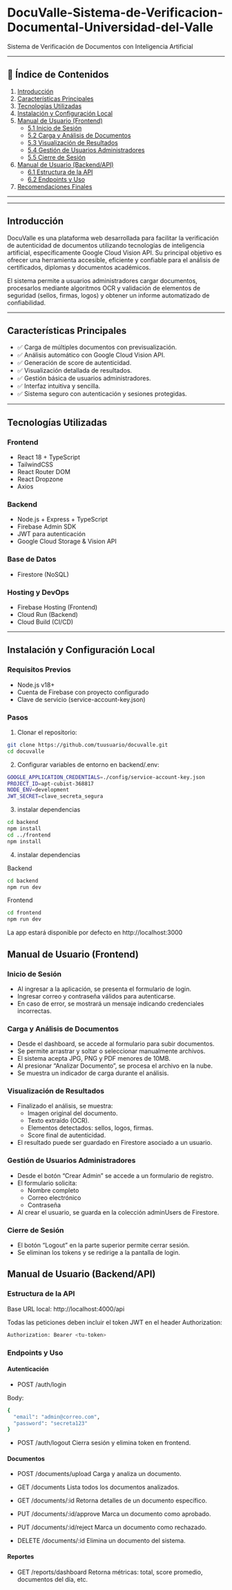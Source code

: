 # DocuValle-Sistema-de-Verificacion-Documental-Universidad-del-Valle

Sistema de Verificación de Documentos con Inteligencia Artificial

---

## 📑 Índice de Contenidos

1. [Introducción](#introducción)
2. [Características Principales](#características-principales)
3. [Tecnologías Utilizadas](#tecnologías-utilizadas)
4. [Instalación y Configuración Local](#instalación-y-configuración-local)
5. [Manual de Usuario (Frontend)](#manual-de-usuario-frontend)
    - [5.1 Inicio de Sesión](#51-inicio-de-sesión)
    - [5.2 Carga y Análisis de Documentos](#52-carga-y-análisis-de-documentos)
    - [5.3 Visualización de Resultados](#53-visualización-de-resultados)
    - [5.4 Gestión de Usuarios Administradores](#54-gestión-de-usuarios-administradores)
    - [5.5 Cierre de Sesión](#55-cierre-de-sesión)
6. [Manual de Usuario (Backend/API)](#manual-de-usuario-backendapi)
    - [6.1 Estructura de la API](#61-estructura-de-la-api)
    - [6.2 Endpoints y Uso](#62-endpoints-y-uso)
7. [Recomendaciones Finales](#recomendaciones-finales)

---

---

## Introducción

DocuValle es una plataforma web desarrollada para facilitar la verificación de autenticidad de documentos utilizando tecnologías de inteligencia artificial, específicamente Google Cloud Vision API. Su principal objetivo es ofrecer una herramienta accesible, eficiente y confiable para el análisis de certificados, diplomas y documentos académicos.

El sistema permite a usuarios administradores cargar documentos, procesarlos mediante algoritmos OCR y validación de elementos de seguridad (sellos, firmas, logos) y obtener un informe automatizado de confiabilidad.

---

## Características Principales

- ✅ Carga de múltiples documentos con previsualización.
- ✅ Análisis automático con Google Cloud Vision API.
- ✅ Generación de score de autenticidad.
- ✅ Visualización detallada de resultados.
- ✅ Gestión básica de usuarios administradores.
- ✅ Interfaz intuitiva y sencilla.
- ✅ Sistema seguro con autenticación y sesiones protegidas.

---

## Tecnologías Utilizadas

### Frontend

- React 18 + TypeScript
- TailwindCSS
- React Router DOM
- React Dropzone
- Axios

### Backend

- Node.js + Express + TypeScript
- Firebase Admin SDK
- JWT para autenticación
- Google Cloud Storage & Vision API

### Base de Datos

- Firestore (NoSQL)

### Hosting y DevOps

- Firebase Hosting (Frontend)
- Cloud Run (Backend)
- Cloud Build (CI/CD)

---

## Instalación y Configuración Local

### Requisitos Previos

- Node.js v18+
- Cuenta de Firebase con proyecto configurado
- Clave de servicio (service-account-key.json)

### Pasos

1. Clonar el repositorio:

```bash
git clone https://github.com/tuusuario/docuvalle.git
cd docuvalle
```

2. Configurar variables de entorno en backend/.env:

```bash
GOOGLE_APPLICATION_CREDENTIALS=./config/service-account-key.json
PROJECT_ID=apt-cubist-368817
NODE_ENV=development
JWT_SECRET=clave_secreta_segura
```

3. instalar dependencias

```bash
cd backend
npm install
cd ../frontend
npm install
```

4. instalar dependencias

Backend

```bash
cd backend
npm run dev
```

Frontend

```bash
cd frontend
npm run dev
```

La app estará disponible por defecto en http://localhost:3000

## Manual de Usuario (Frontend)

### Inicio de Sesión
- Al ingresar a la aplicación, se presenta el formulario de login.
- Ingresar correo y contraseña válidos para autenticarse.
- En caso de error, se mostrará un mensaje indicando credenciales incorrectas.

### Carga y Análisis de Documentos
- Desde el dashboard, se accede al formulario para subir documentos.
- Se permite arrastrar y soltar o seleccionar manualmente archivos.
- El sistema acepta JPG, PNG y PDF menores de 10MB.
- Al presionar “Analizar Documento”, se procesa el archivo en la nube.
- Se muestra un indicador de carga durante el análisis.

### Visualización de Resultados
- Finalizado el análisis, se muestra:
  - Imagen original del documento.
  - Texto extraído (OCR).
  - Elementos detectados: sellos, logos, firmas.
  - Score final de autenticidad.
- El resultado puede ser guardado en Firestore asociado a un usuario.

### Gestión de Usuarios Administradores
- Desde el botón “Crear Admin” se accede a un formulario de registro.
- El formulario solicita:
  - Nombre completo
  - Correo electrónico  
  - Contraseña
- Al crear el usuario, se guarda en la colección adminUsers de Firestore.

### Cierre de Sesión
- El botón “Logout” en la parte superior permite cerrar sesión.
- Se eliminan los tokens y se redirige a la pantalla de login.

## Manual de Usuario (Backend/API)

### Estructura de la API
Base URL local: http://localhost:4000/api

Todas las peticiones deben incluir el token JWT en el header Authorization:

```bash
Authorization: Bearer <tu-token>
```
### Endpoints y Uso

#### Autenticación
- POST /auth/login

Body:
```bash
{
  "email": "admin@correo.com",
  "password": "secreta123"
}
```

- POST /auth/logout
Cierra sesión y elimina token en frontend.

#### Documentos
- POST /documents/upload
Carga y analiza un documento.

- GET /documents
Lista todos los documentos analizados.

- GET /documents/:id
Retorna detalles de un documento específico.

- PUT /documents/:id/approve
Marca un documento como aprobado.

- PUT /documents/:id/reject
Marca un documento como rechazado.

- DELETE /documents/:id
Elimina un documento del sistema.

#### Reportes
- GET /reports/dashboard
Retorna métricas: total, score promedio, documentos del día, etc.
